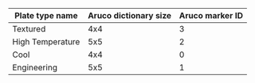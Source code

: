 | Plate type name  | Aruco dictionary size | Aruco marker ID |
|------------------|-----------------------|-----------------|
| Textured         | 4x4                   | 3               |
| High Temperature | 5x5                   | 2               |
| Cool             | 4x4                   | 0               |
| Engineering      | 5x5                   | 1               |